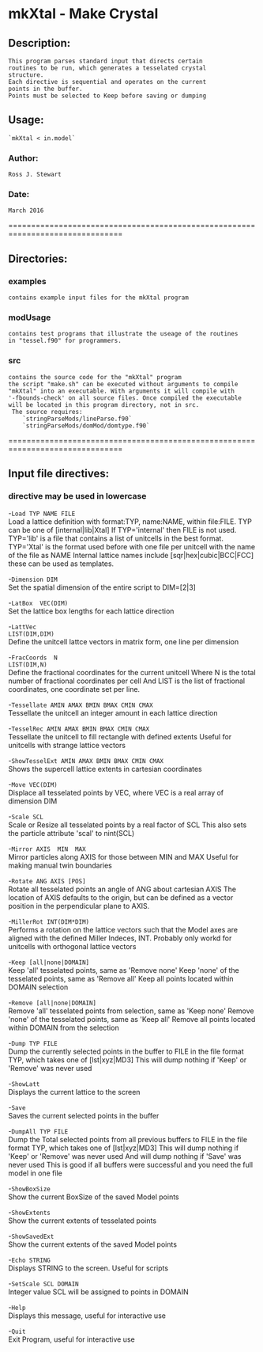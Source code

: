 # mkXtal - Make Crystal

## Description:  
	This program parses standard input that directs certain
	routines to be run, which generates a tesselated crystal
	structure.
	Each directive is sequential and operates on the current
	points in the buffer.
	Points must be selected to Keep before saving or dumping

## Usage:  
	`mkXtal < in.model`

### Author:
	Ross J. Stewart  
### Date:
	March 2016  

===============================================================================
## Directories:

### examples  
	contains example input files for the mkXtal program

### modUsage 
	contains test programs that illustrate the useage of the routines 
	in "tessel.f90" for programmers.

### src  
	contains the source code for the "mkXtal" program
	the script "make.sh" can be executed without arguments to compile
	"mkXtal" into an executable. With arguments it will compile with
	'-fbounds-check' on all source files. Once compiled the executable
	will be located in this program directory, not in src.
	 The source requires:
		`stringParseMods/lineParse.f90`
		`stringParseMods/domMod/domtype.f90`


===============================================================================
## Input file directives:

### directive may be used in lowercase

   -`Load TYP NAME FILE`  
         Load a lattice definition with format:TYP, name:NAME, within
         file:FILE. TYP can be one of [internal|lib|Xtal]
         If TYP='internal' then FILE is not used.
         TYP='lib' is a file that contains a list of unitcells in the
         best format. TYP='Xtal' is the format used before with one
         file per unitcell with the name of the file as NAME
         Internal lattice names include [sqr|hex|cubic|BCC|FCC] these
         can be used as templates.

   -`Dimension DIM`  
         Set the spatial dimension of the entire script to DIM=[2|3]

   -`LatBox  VEC(DIM)`  
         Set the lattice box lengths for each lattice direction

   -`LattVec`  
     `LIST(DIM,DIM)`  
         Define the unitcell lattce vectors in matrix form, one line per dimension

   -`FracCoords  N`  
     `LIST(DIM,N)`  
         Define the fractional coordinates for the current unitcell
         Where N is the total number of fractional coordinates per cell
         And LIST is the list of fractional coordinates, one coordinate set
         per line.

   -`Tessellate AMIN AMAX BMIN BMAX CMIN CMAX`  
         Tessellate the unitcell an integer amount in each lattice direction

   -`TesselRec AMIN AMAX BMIN BMAX CMIN CMAX`  
         Tessellate the unitcell to fill rectangle with defined extents
         Useful for unitcells with strange lattice vectors

   -`ShowTesselExt AMIN AMAX BMIN BMAX CMIN CMAX`  
         Shows the supercell lattice extents in cartesian coordinates
 
   -`Move VEC(DIM)`  
         Displace all tesselated points by VEC, where VEC is a real array
         of dimension DIM

   -`Scale SCL`  
         Scale or Resize all tesselated points by a real factor of SCL
         This also sets the particle attribute 'scal' to nint(SCL)

   -`Mirror AXIS  MIN  MAX`  
         Mirror particles along AXIS for those between MIN and MAX
         Useful for making manual twin boundaries

   -`Rotate ANG AXIS [POS]`  
         Rotate all tesselated points an angle of ANG about cartesian AXIS
         The location of AXIS defaults to the origin, but can be defined as
         a vector position in the perpendicular plane to AXIS.

   -`MillerRot INT(DIM*DIM)`  
         Performs a rotation on the lattice vectors such that the Model
         axes are aligned with the defined Miller Indeces, INT.
         Probably only workd for unitcells with orthogonal lattice vectors

   -`Keep [all|none|DOMAIN]`  
         Keep 'all' tesselated points, same as 'Remove none'
         Keep 'none' of the tesselated points, same as 'Remove all'
         Keep all points located within DOMAIN selection

   -`Remove [all|none|DOMAIN]`  
         Remove 'all' tesselated points from selection, same as 'Keep none'
         Remove 'none' of the tesselated points, same as 'Keep all'
         Remove all points located within DOMAIN from the selection

   -`Dump TYP FILE`  
         Dump the currently selected points in the buffer to FILE
         in the file format TYP, which takes one of [lst|xyz|MD3]
         This will dump nothing if 'Keep' or 'Remove' was never used

   -`ShowLatt`  
         Displays the current lattice to the screen

   -`Save`  
         Saves the current selected points in the buffer

   -`DumpAll TYP FILE`  
         Dump the Total selected points from all previous buffers to FILE
         in the file format TYP, which takes one of [lst|xyz|MD3]
         This will dump nothing if 'Keep' or 'Remove' was never used
         And will dump nothing if 'Save' was never used
         This is good if all buffers were successful and you need the full
         model in one file

   -`ShowBoxSize`  
         Show the current BoxSize of the saved Model points

   -`ShowExtents`  
         Show the current extents of tesselated points

   -`ShowSavedExt`  
         Show the current extents of the saved Model points

   -`Echo STRING`  
         Displays STRING to the screen. Useful for scripts

   -`SetScale SCL DOMAIN`  
         Integer value SCL will be assigned to points in DOMAIN

   -`Help`  
         Displays this message, useful for interactive use

   -`Quit`  
         Exit Program, useful for interactive use


